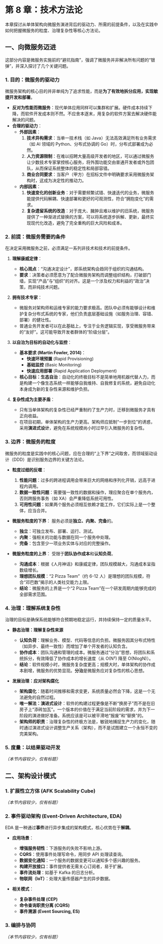 # 第 8 章：技术方法论

本章探讨从单体架构向微服务演进背后的驱动力、所需的前提条件，以及在实践中如何把握微服务的粒度、治理复杂性等核心方法论。

## 一、向微服务迈进

这部分内容是微服务实施前的“避坑指南”，强调了微服务并非解决所有问题的“银弹”，并深入探讨了几个关键问题。

### 1. 目的：微服务的驱动力

微服务架构的核心目的并非单纯为了追求性能，而是**为了有效地拆分应用，实现敏捷开发和部署**。

- **反对为性能而微服务**：现代单体应用同样可以集群和扩展。硬件成本持续下降，而软件开发成本则不然。不应舍本逐末，用复杂的软件方案去解决硬件能解决的问题。
- **合理的驱动力**：
  - **外部因素**：
    1.  **技术异构需求**：当单一技术栈（如 Java）无法高效满足所有业务需求（如 AI 领域的 Python、分布式协调的 Go）时，分布式部署成为必然。
    2.  **人力资源限制**：在难以招聘大量高级开发者的地区，可以通过微服务让少数技术专家掌控核心服务，将外围功能交由普通开发者或外包团队，从而保证系统整体的稳定性和局部容错。
    3.  **商业合同要求**：当客户（甲方）在招标文件中明确要求采用微服务架构时，这成为决定性的推动力。
  - **内部因素**：
    1.  **快速变化的创新业务**：对于需要频繁试错、快速迭代的业务，微服务能提供代码解耦、快速部署和更好的可观测性，符合“拥抱变化”的需求。
    2.  **复杂遗留系统的改造**：对于庞大、臃肿且难以维护的旧系统，微服务提供了一种渐进式替换的方案，可以将系统逐步拆解、更新，最终实现现代化改造，避免了完全重构的巨大风险和成本。

### 2. 前提：微服务需要的条件

在决定采用微服务之前，必须满足一系列非技术和技术的前提条件。

1.  **理解康威定律**：

    - **核心观点**：“沟通决定设计”，即系统架构会趋同于组织的沟通结构。
    - **要求**：决策者必须愿意为了配合微服务架构而调整组织结构，打破部门墙，实现“产品”与“组织”的对齐。这是一个涉及权力和利益的“政治”决策，而非纯技术问题。

2.  **拥有技术专家**：

    - 微服务对架构师和运维专家的能力要求极高。团队中必须有能够设计和维护复杂分布式系统的专家，他们负责底层基础设施（如服务治理、容错、部署）的健壮性。
    - 普通业务开发者可以在此基础上，专注于业务逻辑实现，享受微服务带来的“友好”。这可能导致开发者群体的“阶级分层”。

3.  **以自治为目标的自动化与监控**：

    - **基本要求 (Martin Fowler, 2014)**：
      - **快速环境预置** (Rapid Provisioning)
      - **基础监控** (Basic Monitoring)
      - **快速应用部署** (Rapid Application Deployment)
    - **核心目标：生态自治**：自动化的终极目标不是简单地用机器代替人力，而是构建一个像生态系统一样能够自我维持、自我修复的系统，避免自动化本身成为新的复杂性来源和维护负担。

4.  **复杂性成为主要矛盾**：
    - 只有当单体架构的复杂性已经严重制约了生产力时，迁移到微服务才具有正向收益。
    - 在项目初期，单体架构的生产力更高。架构师应抵制“一步到位”的诱惑，采用**演进式设计**，避免在系统规模尚小时过早引入微服务的复杂性。

### 3. 边界：微服务的粒度

微服务的粒度是实践中的核心问题，应在合理的“上下界”之间取舍，而领域驱动设计（DDD）是识别服务边界的关键方法论。

- **粒度过细的反噬**：

  1.  **性能问题**：过多的跨进程调用会带来巨大的网络和序列化开销，远高于进程内调用。
  2.  **数据一致性问题**：需要强一致性的数据和操作，理应聚合在单个服务内，否则跨服务事务（如 XA）会严重降低系统可用性。
  3.  **可用性问题**：如果两个服务必须相互依赖才能工作，它们实际上是一个整体，应当合并。

- **微服务粒度的下界**：
  服务必须是**独立、内聚、完备**的。

  - **独立**：可独立发布、部署、运行、测试。
  - **内聚**：强相关的功能与数据在同一个服务中处理。
  - **完备**：包含至少一项业务实体与对应的完整操作。

- **微服务粒度的上界**：
  受限于**团队协作成本**和**认知负荷**。
  - **沟通成本**：根据《人月神话》和康威定律，团队规模越大，沟通成本呈指数级增长。
  - **理想团队规模**：“2 Pizza Team”（约 6-12 人）是理想的团队规模，符合“邓巴数”揭示的人类社交能力上限。
  - **结论**：微服务的上界是一个“2 Pizza Team”在一个研发周期内能够完成的全部需求范围。

### 4. 治理：理解系统复杂性

治理的目标是确保系统能够符合预期地稳定运行，并持续保持一定的质量水平。

- **静态治理：理解复杂性来源**

  - **认知负荷**：理解业务、模型、代码等信息的负担。微服务因其分布式特性（如异步、最终一致性）而增加了单个开发者的认知负含。
  - **协作成本**：团队沟通和管理的成本。微服务通过“分治”思想，将团队和系统拆分，有效降低了协作成本的增长速度（从 O(N²) 降至 O(NlogN)）。
  - **结论**：软件规模小时，微服务复杂度更高；规模大时，单体架构的协作成本剧增，微服务的优势显现。**分治**是微服务应对复杂性的核心思想。

- **发展治理：应对架构腐化**
  - **架构腐化**：随着时间推移和需求变更，系统质量必然会下降，这是一个无法避免的自然过程。
  - **唯一解法：演进式设计**：软件的构建过程更像是不断“换房子”而不是在旧房子上“添砖加瓦”。一个版本的价值在于满足当前阶段的需求，并为下一阶段的演进做好准备。系统应该是可以被平滑地“报废”和“替换”的。
  - **架构师的职责**：治理复杂性的终极方法是，敏锐地捕捉生产力的变化，随时通过演进式设计调整生产关系（架构），而不是试图建立一个永恒不变的完美架构。

### 5. 度量：以结果驱动开发

_（本节内容较少，仅有标题）_

## 二、架构设计模式

### 1. 扩展性立方体 (AFK Scalability Cube)

_（本节内容较少，仅有标题）_

### 2. 事件驱动架构 (Event-Driven Architecture, EDA)

EDA 是一种通过**事件**进行异步集成的架构模式，核心优势在于**解耦**。

- **应用场景**：

  - **增强服务韧性**：下游服务的失败不影响上游。
  - **CQRS**：使用事件处理写命令，用同步 API 处理读查询。
  - **数据变化通知**：一个服务的数据变更可以通知多个感兴趣的服务。
  - **构建开放接口**：事件提供者无需关心订阅者，易于扩展。
  - **事件流处理**：如基于 Kafka 的日志分析。
  - **物联网（IoT）**：处理大量传感器产生的异步数据。

- **相关模式**：
  - **复杂事件处理 (CEP)**
  - **命令查询职责分离 (CQRS)**
  - **事件溯源 (Event Sourcing, ES)**

### 3. 编排与协同

_（本节内容较少，仅有标题）_
